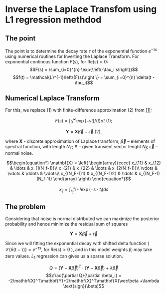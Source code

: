 # Inverse the Laplace Transfom using L1 regression methdod

## The point

The point is to determine the decay rate $\tau$ of the exponential function $e^{-\tau s}$ using numerical routines for Inverting the Laplace Transform. For exponential continous function $F(s)$, for $\text{Re}(s) > 0$:
$$F(s) = \sum_{i=0}^{n} \exp{\left(-\tau_i s\right)}$$
$$f(t) = \mathcal{L}^{-1}\left\{F(s)\right \} = \sum_{i=0}^{n} \delta(t - \tau_i)$$

## Numerical Laplace Transform

For this, we replace (1) with finite-difference approximation (2) from <a href="https://sci-hub.st/https://doi.org/10.1137/0730038">[1]</a>:

$$F(s) = \int_0^{\infty} \exp{(-st)}f(t)dt\text{   (1);}$$

$$ \mathbf{Y} = \mathbf{X}\vec{\beta}+\vec\epsilon\text{    (2),}$$

where $\mathbf{X}$ - discrete approximation of Laplace transform;
$\vec\beta$ – elements of spectral function, with length $N_F$;
$\mathbf{Y}$ – given transient vector lenght $N_f$; 
$\vec\epsilon$ – normal noise.

$$\begin{equation*}
\mathbf{X} = \left(
\begin{array}{cccc}
x_{11} & x_{12} & \ldots & x_{1(N_f-1)}\\
x_{21} & x_{22} & \ldots & x_{2(N_f-1)}\\
\vdots & \vdots & \ddots & \vdots\\
x_{(N_F-1)1} & x_{(N_F-1)2} & \ldots & x_{(N_F-1)(N_f-1)}
\end{array}
\right)
\end{equation*}$$

$$x_{ij} = \int_{s_j}^{s_{j+1}}\exp{\left(-s\cdot t_i\right)}ds$$

## The problem

Considering that noise is normal distributed we can maximize the posterior probability and hence minimize the residual sum of squares  

$$\mathbf{Y} = \mathbf{X}\vec{\beta}+\vec\epsilon$$

Since we will fitting the exponential decay with shifted delta function ( $\mathcal{L}\left\{\delta(t-\tau)\right\} = e^{-\tau s}$, for $\text{Re}(s)>0$ ), and in this model weights $\beta_i$ may take zero values. $L_1$ regression can gives us a sparse solution.

$$Q = \left(\mathbf{Y} - \mathbf{X}\vec{\beta}\right)^{T}\cdot\left(\mathbf{Y} - \mathbf{X}\vec{\beta}\right) + \lambda \vec\beta$$
$$\frac{\partial Q}{\partial \beta_i} = -2\mathbf{X}^T\mathbf{Y}+2\mathbf{X}^T\mathbf{X}\vec\beta +\lambda \text{sign}(\beta)$$
